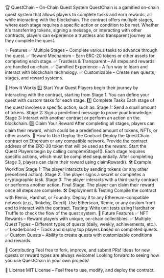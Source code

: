 🏆 QuestChain – On-Chain Quest System
QuestChain is a gamified on-chain quest system that allows players to complete tasks and earn rewards, all while interacting with the blockchain. The contract offers multiple stages, where each stage requires a specific action or condition to be met. Whether it's transferring tokens, signing a message, or interacting with other contracts, players can experience a trustless and transparent journey as they complete the quest.

✨ Features
✅ Multiple Stages – Complete various tasks to advance through the quest.
✅ Reward Mechanism – Earn ERC-20 tokens or other assets for completing each stage.
✅ Trustless & Transparent – All steps and rewards are handled on-chain.
✅ Gamified Experience – A fun way to learn and interact with blockchain technology.
✅ Customizable – Create new quests, stages, and reward systems.

📜 How It Works
1️⃣ Start Your Quest
Players begin their journey by interacting with the contract, starting from Stage 1.
You can define your quest with custom tasks for each stage.
2️⃣ Complete Tasks 
Each stage of the quest involves a specific action, such as:
Stage 1: Send a small amount of tokens. 
Stage 2: Sign a predefined message to prove your knowledge.
Stage 3: Interact with another contract or perform an action on the blockchain.
3️⃣ Claim Your Reward
After completing all stages, players can claim their reward, which could be a predefined amount of tokens, NFTs, or other assets.
🔧 How to Use
Deploy the Contract
Deploy the QuestChain contract on Ethereum or any compatible network.
Provide the contract address of the ERC-20 token that will be used as the reward.
Start the Quest
Players begin by calling completeStage1().
Each stage requires specific actions, which must be completed sequentially.
After completing Stage 3, players can claim their reward using claimReward().
🛠 Example Workflow
Stage 1: The player interacts by sending tokens (or any other predefined action).
Stage 2: The player signs a secret or completes a cryptographic task.
Stage 3: The player interacts with a third-party contract or performs another action.
Final Stage: The player can claim their reward once all steps are complete.
🛠 Deployment & Testing
Compile the contract with Remix, Hardhat, or Foundry.
Deploy it to any Ethereum-compatible network (e.g., Rinkeby, Goerli).
Use Etherscan, Remix, or any custom front-end to interact with the contract.
Testing: Write unit tests using Hardhat or Truffle to check the flow of the quest system.
🎯 Future Features
✅ NFT Rewards – Reward players with unique, on-chain collectibles.
✅ Multiple Quest Types – Different types of quests (daily, weekly, achievements, etc.).
✅ Leaderboard – Track and display top players based on completed quests.
✅ Custom Quests – Ability to create quests with customizable conditions and rewards.

🤝 Contributing
Feel free to fork, improve, and submit PRs! Ideas for new quests or reward types are always welcome!
Looking forward to seeing how you use QuestChain in your own projects!

📜 License
MIT License – Feel free to use, modify, and deploy the contract.
